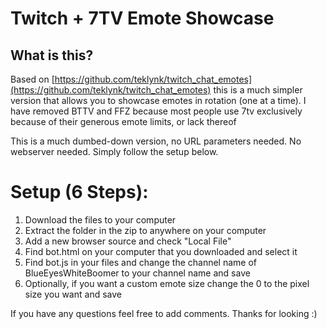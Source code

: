 # Twitch + 7TV Emote Showcase

## What is this?
Based on [https://github.com/teklynk/twitch_chat_emotes](https://github.com/teklynk/twitch_chat_emotes) this is a much simpler version 
that allows you to showcase emotes in rotation (one at a time). I have removed BTTV and FFZ because most people use 7tv exclusively because
of their generous emote limits, or lack thereof

This is a much dumbed-down version, no URL parameters needed. No webserver needed. Simply follow the setup below.

# Setup (6 Steps):
1. Download the files to your computer
2. Extract the folder in the zip to anywhere on your computer
3. Add a new browser source and check "Local File"
4. Find bot.html on your computer that you downloaded and select it
5. Find bot.js in your files and change the channel name of BlueEyesWhiteBoomer to your channel name and save
6. Optionally, if you want a custom emote size change the 0 to the pixel size you want and save

If you have any questions feel free to add comments. Thanks for looking :)